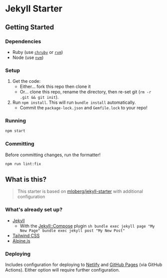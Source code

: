 # Jekyll Starter

## Getting Started

### Dependencies

-   Ruby (use [`chruby`](https://github.com/postmodern/chruby#install) or [`rvm`](https://rvm.io/rvm/install#basic-install))
-   Node (use [`nvm`](https://github.com/nvm-sh/nvm#installing-and-updating))

### Setup

1. Get the code:
    - Either... fork this repo then clone it
    - Or... clone this repo, rename the directory, then re-set git (`rm -r .git && git init`).
1. Run `npm install`. This will run `bundle install` automatically.
    - Commit the `package-lock.json` and `Gemfile.lock` to your repo!

### Running

```sh
npm start
```

### Committing

Before committing changes, run the formatter!

```sh
npm run lint:fix
```

## What is this?

> This starter is based on [mloberg/jekyll-starter](https://github.com/mloberg/jekyll-starter) with additional configuration

### What's already set up?

-   [Jekyll](https://jekyllrb.com/)
    -   With the
        [Jekyll::Compose](https://github.com/jekyll/jekyll-compose) plugin
        `sh bundle exec jekyll page "My New Page" bundle exec jekyll post "My New Post" `
-   [Tailwind CSS](https://tailwindcss.com/)
-   [Alpine.js](https://github.com/alpinejs/alpine/)

### Deploying

Includes configuration for deploying to [Netlify](https://www.netlify.com/) and
[GitHub Pages](https://pages.github.com/) (via GitHub Actions). Either option will require further configuration.
